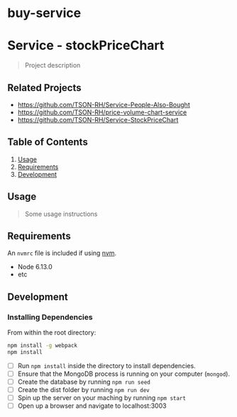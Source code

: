 # buy-service
# Service - stockPriceChart

> Project description

## Related Projects

  - https://github.com/TSON-RH/Service-People-Also-Bought
  - https://github.com/TSON-RH/price-volume-chart-service
  - https://github.com/TSON-RH/Service-StockPriceChart

## Table of Contents

1. [Usage](#Usage)
1. [Requirements](#requirements)
1. [Development](#development)

## Usage

> Some usage instructions

## Requirements

An `nvmrc` file is included if using [nvm](https://github.com/creationix/nvm).

- Node 6.13.0
- etc

## Development

### Installing Dependencies

From within the root directory:

```sh
npm install -g webpack
npm install
```

- [ ] Run `npm install` inside the directory to install dependencies.
- [ ] Ensure that the MongoDB process is running on your computer (`mongod`).
- [ ] Create the database by running `npm run seed`
- [ ] Create the dist folder by running  `npm run dev`
- [ ] Spin up the server on your maching by running `npm start`
- [ ] Open up a browser and navigate to localhost:3003
